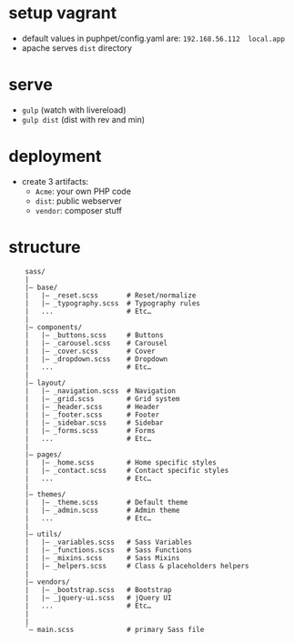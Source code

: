 # setup vagrant

- default values in puphpet/config.yaml are: `192.168.56.112  local.app`
- apache serves `dist` directory

# serve

- `gulp` (watch with livereload)
- `gulp dist` (dist with rev and min)

# deployment

- create 3 artifacts:
	- `Acme`: your own PHP code
	- `dist`: public webserver
	- `vendor`: composer stuff

# structure

```
	sass/
	|
	|– base/
	|   |– _reset.scss       # Reset/normalize
	|   |– _typography.scss  # Typography rules
	|   ...                  # Etc…
	|
	|– components/
	|   |– _buttons.scss     # Buttons
	|   |– _carousel.scss    # Carousel
	|   |– _cover.scss       # Cover
	|   |– _dropdown.scss    # Dropdown
	|   ...                  # Etc…
	|
	|– layout/
	|   |– _navigation.scss  # Navigation
	|   |– _grid.scss        # Grid system
	|   |– _header.scss      # Header
	|   |– _footer.scss      # Footer
	|   |– _sidebar.scss     # Sidebar
	|   |– _forms.scss       # Forms
	|   ...                  # Etc…
	|
	|– pages/
	|   |– _home.scss        # Home specific styles
	|   |– _contact.scss     # Contact specific styles
	|   ...                  # Etc…
	|
	|– themes/
	|   |– _theme.scss       # Default theme
	|   |– _admin.scss       # Admin theme
	|   ...                  # Etc…
	|
	|– utils/
	|   |– _variables.scss   # Sass Variables
	|   |– _functions.scss   # Sass Functions
	|   |– _mixins.scss      # Sass Mixins
	|   |– _helpers.scss     # Class & placeholders helpers
	|
	|– vendors/
	|   |– _bootstrap.scss   # Bootstrap
	|   |– _jquery-ui.scss   # jQuery UI
	|   ...                  # Etc…
	|
	|
	`– main.scss             # primary Sass file
```